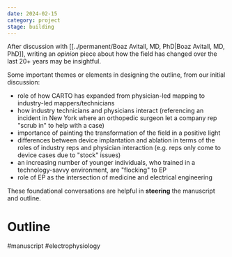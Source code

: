 ```yaml
---
date: 2024-02-15
category: project
stage: building
---
```


After discussion with [[../permanent/Boaz Avitall, MD, PhD|Boaz Avitall, MD, PhD]], writing an *opinion* piece about how the field has changed over the last 20+ years may be insightful.

Some important themes or elements in designing the outline, from our initial discussion:
- role of how CARTO has expanded from physician-led mapping to industry-led mappers/technicians
- how industry technicians and physicians interact (referencing an incident in New York where an orthopedic surgeon let a company rep "scrub in" to help with a case)
- importance of painting the transformation of the field in a positive light
- differences between device implantation and ablation in terms of the roles of industry reps and physician interaction (e.g. reps only come to device cases due to "stock" issues)
- an increasing number of younger individuals, who trained in a technology-savvy environment, are "flocking" to EP
- role of EP as the intersection of medicine and electrical engineering
  
These foundational conversations are helpful in __steering__ the manuscript and outline.

# Outline


#manuscript 
#electrophysiology 